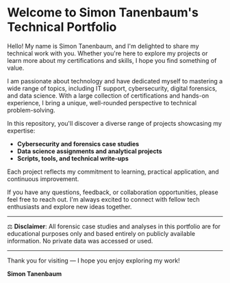 # Welcome to Simon Tanenbaum's Technical Portfolio

Hello! My name is Simon Tanenbaum, and I'm delighted to share my technical work with you. Whether you're here to explore my projects or learn more about my certifications and skills, I hope you find something of value.


I am passionate about technology and have dedicated myself to mastering a wide range of topics, including IT support, cybersecurity, digital forensics, and data science. With a large collection of certifications and hands-on experience, I bring a unique, well-rounded perspective to technical problem-solving.

In this repository, you'll discover a diverse range of projects showcasing my expertise:
- **Cybersecurity and forensics case studies**
- **Data science assignments and analytical projects**
- **Scripts, tools, and technical write-ups**

Each project reflects my commitment to learning, practical application, and continuous improvement.


If you have any questions, feedback, or collaboration opportunities, please feel free to reach out. I'm always excited to connect with fellow tech enthusiasts and explore new ideas together.

---

⚖️ **Disclaimer**: All forensic case studies and analyses in this portfolio are for educational purposes only and based entirely on publicly available information. No private data was accessed or used.

---

Thank you for visiting — I hope you enjoy exploring my work!

**Simon Tanenbaum**
